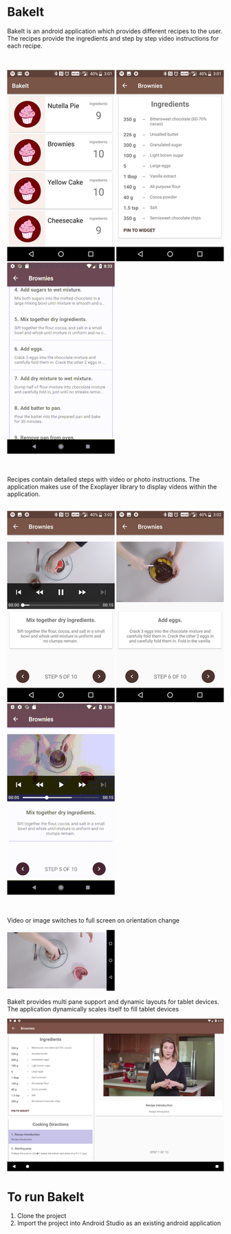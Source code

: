 # BakeIt

BakeIt is an android application which provides different recipes to the user.
The recipes provide the ingredients and step by step video instructions for each recipe.

<br><br>
![screenshot1](screenshots/screen_1.png)
![screenshot1](screenshots/screen_2.png)
![screenshot1](screenshots/bakeit_1.gif)

<br><br>
Recipes contain detailed steps with video or photo instructions. The application
makes use of the Exoplayer library to display videos within the application.
<br><br>

![screenshot1](screenshots/screen_4.png)
![screenshot1](screenshots/screen_5.png)
![screenshot1](screenshots/bakeit_2.gif)

<br><br>
Video or image switches to full screen on orientation change

![screenshot1](screenshots/screen_6.png)

BakeIt provides multi pane support and dynamic layouts for tablet devices.
The application dynamically scales itself to fill tablet devices

![screenshot1](screenshots/screen_7.png)


# To run BakeIt

1. Clone the project
2. Import the project into Android Studio as an existing android application

